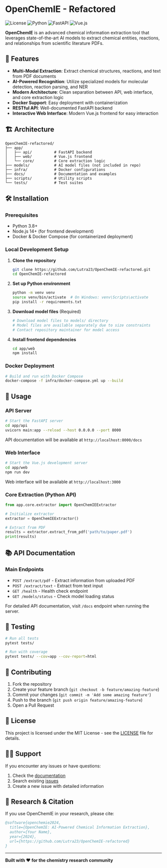 # OpenChemIE - Refactored

![License](https://img.shields.io/badge/license-MIT-blue.svg)
![Python](https://img.shields.io/badge/python-3.8%2B-brightgreen.svg)
![FastAPI](https://img.shields.io/badge/FastAPI-0.68%2B-green.svg)
![Vue.js](https://img.shields.io/badge/Vue.js-3.x-brightgreen.svg)

**OpenChemIE** is an advanced chemical information extraction tool that leverages state-of-the-art AI models to extract chemical entities, reactions, and relationships from scientific literature PDFs.

## 🚀 Features

- **Multi-Modal Extraction**: Extract chemical structures, reactions, and text from PDF documents
- **AI-Powered Recognition**: Utilize specialized models for molecular detection, reaction parsing, and NER
- **Modern Architecture**: Clean separation between API, web interface, and core extraction logic
- **Docker Support**: Easy deployment with containerization
- **RESTful API**: Well-documented FastAPI backend
- **Interactive Web Interface**: Modern Vue.js frontend for easy interaction

## 🏗️ Architecture

```
OpenChemIE-refactored/
├── app/
│   ├── api/          # FastAPI backend
│   ├── web/          # Vue.js frontend  
│   └── core/         # Core extraction logic
├── models/           # AI model files (not included in repo)
├── infra/            # Docker configurations
├── docs/             # Documentation and examples
├── scripts/          # Utility scripts
└── tests/            # Test suites
```

## 🛠️ Installation

### Prerequisites

- Python 3.8+
- Node.js 14+ (for frontend development)
- Docker & Docker Compose (for containerized deployment)

### Local Development Setup

1. **Clone the repository**
   ```bash
   git clone https://github.com/Lutra23/OpenChemIE-refactored.git
   cd OpenChemIE-refactored
   ```

2. **Set up Python environment**
   ```bash
   python -m venv venv
   source venv/bin/activate  # On Windows: venv\Scripts\activate
   pip install -r requirements.txt
   ```

3. **Download model files** (Required)
   ```bash
   # Download model files to models/ directory
   # Model files are available separately due to size constraints
   # Contact repository maintainer for model access
   ```

4. **Install frontend dependencies**
   ```bash
   cd app/web
   npm install
   ```

### Docker Deployment

```bash
# Build and run with Docker Compose
docker-compose -f infra/docker-compose.yml up --build
```

## 🚀 Usage

### API Server

```bash
# Start the FastAPI server
cd app/api
uvicorn main:app --reload --host 0.0.0.0 --port 8000
```

API documentation will be available at `http://localhost:8000/docs`

### Web Interface

```bash
# Start the Vue.js development server
cd app/web
npm run dev
```

Web interface will be available at `http://localhost:3000`

### Core Extraction (Python API)

```python
from app.core.extractor import OpenChemIEExtractor

# Initialize extractor
extractor = OpenChemIEExtractor()

# Extract from PDF
results = extractor.extract_from_pdf('path/to/paper.pdf')
print(results)
```

## 📚 API Documentation

### Main Endpoints

- `POST /extract/pdf` - Extract information from uploaded PDF
- `POST /extract/text` - Extract from text input
- `GET /health` - Health check endpoint
- `GET /models/status` - Check model loading status

For detailed API documentation, visit `/docs` endpoint when running the server.

## 🧪 Testing

```bash
# Run all tests
pytest tests/

# Run with coverage
pytest tests/ --cov=app --cov-report=html
```

## 🤝 Contributing

1. Fork the repository
2. Create your feature branch (`git checkout -b feature/amazing-feature`)
3. Commit your changes (`git commit -m 'Add some amazing feature'`)
4. Push to the branch (`git push origin feature/amazing-feature`)
5. Open a Pull Request

## 📄 License

This project is licensed under the MIT License - see the [LICENSE](LICENSE) file for details.

## 🙋‍♂️ Support

If you encounter any issues or have questions:

1. Check the [documentation](docs/)
2. Search existing [issues](https://github.com/Lutra23/OpenChemIE-refactored/issues)
3. Create a new issue with detailed information

## 🔬 Research & Citation

If you use OpenChemIE in your research, please cite:

```bibtex
@software{openchemie2024,
  title={OpenChemIE: AI-Powered Chemical Information Extraction},
  author={Your Name},
  year={2024},
  url={https://github.com/Lutra23/OpenChemIE-refactored}
}
```

---

**Built with ❤️ for the chemistry research community**